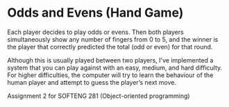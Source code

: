 # Odds and Evens (Hand Game)

Each player decides to play odds or evens. Then both players simultaneously show any number of fingers from 0 to 5, and the winner is the player that correctly predicted the total (odd or even) for that round. 

Although this is usually played between two players, I've implemented a system that you can play against with an easy, medium, and hard difficulty. For higher difficulties, the computer will try to learn the behaviour of the human player and attempt to guess the player’s next move.

Assignment 2 for SOFTENG 281 (Object-oriented programming)
